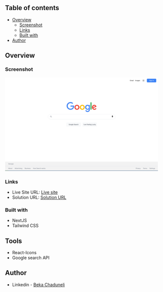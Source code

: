 ## Table of contents

- [Overview](#overview)
  - [Screenshot](#screenshot)
  - [Links](#links)
  - [Built with](#built-with)
- [Author](#author)

## Overview

### Screenshot

![](/preview.png)

### Links

- Live Site URL: [Live site](https://google-clone-coral-nine.vercel.app/)
- Solution URL: [Solution URL](https://github.com/bekaChaduneli/google-clone)

### Built with

- NextJS
- Tailwind CSS

## Tools

- React-Icons
- Google search API

## Author

- Linkedin - [Beka Chaduneli](https://www.linkedin.com/in/beka-chaduneli-28203422b/)
